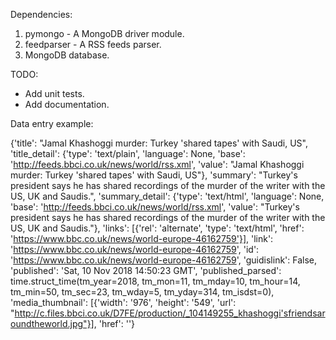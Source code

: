 Dependencies:
1. pymongo - A MongoDB driver module.
2. feedparser - A RSS feeds parser.
3. MongoDB database.

TODO:
- Add unit tests.
- Add documentation.

Data entry example:

{'title': "Jamal Khashoggi murder: Turkey 'shared tapes' with Saudi, US",
 'title_detail': {'type': 'text/plain', 'language': None, 'base': 'http://feeds.bbci.co.uk/news/world/rss.xml', 'value': "Jamal Khashoggi murder: Turkey 'shared tapes' with Saudi, US"},
 'summary': "Turkey's president says he has shared recordings of the murder of the writer with the US, UK and Saudis.",
 'summary_detail': {'type': 'text/html', 'language': None, 'base': 'http://feeds.bbci.co.uk/news/world/rss.xml', 'value': "Turkey's president says he has shared recordings of the murder of the writer with the US, UK and Saudis."},
 'links': [{'rel': 'alternate', 'type': 'text/html', 'href': 'https://www.bbc.co.uk/news/world-europe-46162759'}],
 'link': 'https://www.bbc.co.uk/news/world-europe-46162759',
 'id': 'https://www.bbc.co.uk/news/world-europe-46162759',
 'guidislink': False,
 'published': 'Sat, 10 Nov 2018 14:50:23 GMT',
 'published_parsed': time.struct_time(tm_year=2018, tm_mon=11, tm_mday=10, tm_hour=14, tm_min=50, tm_sec=23, tm_wday=5, tm_yday=314, tm_isdst=0),
 'media_thumbnail': [{'width': '976', 'height': '549', 'url': "http://c.files.bbci.co.uk/D7FE/production/_104149255_khashoggi'sfriendsaroundtheworld.jpg"}],
 'href': ''}